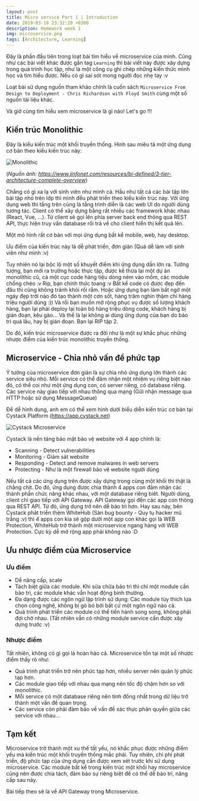 ```yaml
---
layout: post
title: Micro service Part 1 | Introduction
date: 2019-03-18 23:32:20 +0300
description: Homework week 1
img: microservice.png
tags: [Architecture, Learning]
---
```

Đây là phần đầu tiên trong loạt bài tìm hiểu về microservice của mình. Cũng như các bài viết khác được gắn tag `Learning` thì bài viết này được xây dựng trong quá trình học tập, như là một công cụ ghi chép những kiến thức mình học và tìm hiểu được. Nếu có gì sai sót mong người đọc nhẹ tay :v

Loạt bài sử dụng nguồn tham khảo chính là cuốn sách `Microservice From Design to Deployment - Chris Richardson with Floyd Smith` cùng một số nguồn tài liệu khác.

Và giờ cùng tìm hiểu xem microservice là gì nào! Let's go !!!

## Kiến trúc Monolithic

Đây là kiểu kiến trúc một khối truyền thống. Hình sau miêu tả một ứng dụng cơ bản theo kiểu kiến trúc này:

![Monolithic]({{site.baseurl}}/assets/img/3tier.png)

(*Nguồn ảnh: https://www.jinfonet.com/resources/bi-defined/3-tier-architecture-complete-overview*)

Chẳng có gì xa lạ với sinh viên như mình cả. Hầu như tất cả các bài tập lớn bài tập nhỏ trên lớp thì mình đều phát triển theo kiểu kiến trúc này.
Với ứng dụng web thì tầng trên cùng là tầng trình diễn là các web UI do người dùng tương tác. Client có thể xây dựng bằng rất nhiều các framework khác nhau (React, Vue, ...).
Từ client sẽ gọi lên phía server back end thông qua REST API, thực hiện truy vấn database rồi trả về cho client hiển thị kết quả lên.

Một mô hình rất cơ bản với mọi ứng dụng bất kể mobile, web, hay desktop.

Ưu điểm của kiến trúc này là dễ phát triển, đơn giản (Quá dễ làm với sinh viên như mình :v)

Tuy nhiên nó lại bộc lộ một số khuyết điểm khi ứng dụng dần lớn ra. Tưởng tượng, bạn mới ra trường hoặc thực tập, được kế thừa lại một dự án monolithic cũ, cả một cục code hàng tiệu dòng ném vào mồm, các module chồng chéo :v Rip, bạn chính thức toang :v Bất kể code có được đẹp đến đâu thì cũng không tránh khỏi rối rắm.
Hoặc ứng dụng bạn làm bất ngờ một ngày đẹp trời nào đó tạo thành một cơn sốt, hàng trăm nghìn thậm chí hàng triệu người dùng :)) Và rồi bạn muốn mở rộng phục vụ được số lượng khách hàng, bạn lại phải deploy lại toàn bộ hàng triệu dòng code, khách hàng bị gián đoạn, kêu gào... Và thế là lại không ai dùng ứng dụng của bạn do bảo trì quá lâu, hay bị gián đoạn. Bạn lại RIP tập 2.

Do đó, kiến trúc microservice được ra đời như là một sự khắc phục những nhược điểm của kiến trúc monolithic truyền thống.


## Microservice - Chia nhỏ vấn đề phức tạp

Ý tưởng của microservice đơn giản là sự chia nhỏ ứng dụng lớn thành các service siêu nhỏ. Mỗi service có thể đảm nhận một nhiệm vụ riêng biệt nào đó, có thể coi như một ứng dụng con, có server riêng, có database riêng. Các service này giao tiếp với nhau thông qua mạng (Gửi nhận message qua HTTP hoặc sử dụng MessageQueue)

Để dễ hình dung, anh em có thể xem hình dưới biểu diễn kiến trúc cơ bản tại Cystack Platform (https://app.cystack.net)

![Cystack Microservice]({{site.baseurl}}/assets/img/cystackmicroservice.jpg)

Cystack là nền tảng bảo mật bảo vệ website với 4 app chính là:

* Scanning - Detect vulnerabilities
* Monitoring - Giám sát website
* Responding - Detect and remove malwares in web servers
* Protecting - Như là một firewall bảo vệ website người dùng

Nếu tất cả các ứng dụng trên được xây dựng trong cùng một khối thì thật là chằng chịt. Do đó, ứng dụng được chia thành 4 apps con đảm nhận các thành phần chức năng khác nhau, với một database riêng biêt. 
Người dùng, client chỉ giao tiếp với API Gateway. API Gateway gọi đến các app con thông qua REST API.
Từ đó, ứng dụng trở nên dễ bảo trì hơn.
Hay sau này, bên Cystack phát triển thêm WhiteHub (Sàn bug bounty - Quy tụ hacker mũ trắng :v) thì 4 apps con kia sẽ gộp dưới một app con khác gọi là WEB Protection, WhiteHub trở thành một microservice ngang hàng với WEB Protection. Cực kỳ dễ mở rộng app phải không nào :D

## Ưu nhược điểm của Microservice
### Ưu điểm
* Dễ nâng cấp, scale
* Tách biệt giữa các module. Khi sửa chữa bảo trì thì chỉ một module cần bảo trì, các module khác vẫn hoạt động bình thường.
* Đa dạng được các ngôn ngữ lập trình sử dụng: Các module tùy thích lựa chọn công nghệ, không bị gò bó bởi bất cứ một ngôn ngữ nào cả.
* Quá trình phát triển các module có thể tiến hành song song, không phải đợi chờ nhau. (Tất nhiên vẫn có những module service cần được xây dựng trước :v)

### Nhược điểm
Tất nhiên, không có gì gọi là hoàn hảo cả. Microservice tồn tại một số nhược điểm thấy rõ như:
* Quá trình phát triển trở nên phức tạp hơn, nhiều server nên quản lý phức tạp hơn. 
* Các module giao tiếp với nhau qua mạng nên tốc độ chậm hơn so với monolithic.
* Mỗi service có một database riêng nên tính đồng nhất trong dữ liệu trở thành một vấn đề quan trọng.
* Các service còn phải đảm bảo về vấn đề xác thực phân quyền giữa các service với nhau...


## Tạm kết
Microservice trở thành một xu thế tất yếu, nó khắc phục được những điểm yếu mà kiến trúc một khối truyền thống mắc phải. Tuy nhiên, chi phí phát triển, độ phức tạp của ứng dụng cần được xem xét trước khi sử dụng microservice.
Các module bất kể trong kiến trúc một khối hay microservice cũng nên được chia tách, đảm bảo sự riêng biệt để có thể dễ bảo trì, nâng cấp sau này.

Bài tiếp theo sẽ là về API Gateway trong Microservice.